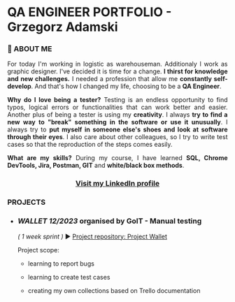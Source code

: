 # QA ENGINEER PORTFOLIO - Grzegorz Adamski

### <a name="aboutme">:mag_right: ABOUT ME</a>

<p align="justify">For today I'm working in logistic as warehouseman. Additionaly I work as graphic designer. I've decided it is time for a change. <b>I thirst for knowledge and new challenges.</b> I needed a profession that allow me <b>constantly self-develop</b>. And that's how I changed my life, choosing to be a <b>QA Engineer</b>.</p>

<p align="justify"><b>Why do I love being a tester?</b> Testing is an endless opportunity to find typos, logical errors or functionalities that can work better and easier. Another plus of being a tester is using my <b>creativity</b>. I always <b>try to find a new way to "break" something in the software or use it unusually</b>. I always try to <b>put myself in someone else's shoes and look at software through their eyes</b>. I also care about other colleagues, so I try to write test cases so that the reproduction of the steps comes easily.</p>

<p align="justify"><b>What are my skills?</b> During my course, I have learned <b>SQL, Chrome DevTools, Jira, Postman, GIT</b> and <b>white/black box methods</b>.</p>


### <p align="center"><a href="https://www.linkedin.com/in/grzegorz-adamski-221621246/" target="_blank"> Visit my <b>LinkedIn</b> profile</a></p>



### <a name="projects">PROJECTS</a>

- ### ***WALLET 12/2023*** organised by GoIT - Manual testing

  *( 1 week sprint )*
:arrow_forward: <a href="https://github.com/g-adamski/Project-Wallet" target="_blank">Project repository: Project Wallet</a>

  Project scope:
  
  - learning to report bugs
  
  - learning to create test cases
  
  - creating my own collections based on Trello documentation
 




























    
  

<!---
g-adamski/g-adamski is a ✨ special ✨ repository because its `README.md` (this file) appears on your GitHub profile.
You can click the Preview link to take a look at your changes.
--->

